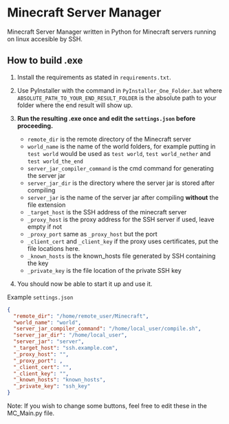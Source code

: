 # Minecraft Server Manager
Minecraft Server Manager written in Python for Minecraft servers running on linux accesible by SSH.

## How to build .exe
1. Install the requirements as stated in `requirements.txt`.
2. Use PyInstaller with the command in `PyInstaller_One_Folder.bat` where `ABSOLUTE_PATH_TO_YOUR_END_RESULT_FOLDER` is the absolute path to your folder where the end result will show up.
3. <b>Run the resulting .exe once and edit the `settings.json` before proceeding.</b>

    - `remote_dir` is the remote directory of the Minecraft server
    - `world_name` is the name of the world folders, for example putting in `test world` would be used as `test world`, `test world_nether` and `test world_the_end`
    - `server_jar_compiler_command` is the cmd command for generating the server jar
    - `server_jar_dir` is the directory where the server jar is stored after compiling
    - `server_jar` is the name of the server jar after compiling <b>without</b> the file extension
    - `_target_host` is the SSH address of the minecraft server
    - `_proxy_host` is the proxy address for the SSH server if used, leave empty if not
    - `_proxy_port` same as `_proxy_host` but the port
    - `_client_cert` and `_client_key` if the proxy uses certificates, put the file locations here.
    - `_known_hosts` is the known_hosts file generated by SSH containing the key
    - `_private_key` is the file location of the private SSH key

4. You should now be able to start it up and use it.

Example `settings.json`
```json
{
  "remote_dir": "/home/remote_user/Minecraft",
  "world_name": "world",
  "server_jar_compiler_command": "/home/local_user/compile.sh",
  "server_jar_dir": "/home/local_user",
  "server_jar": "server",
  "_target_host": "ssh.example.com",
  "_proxy_host": "",
  "_proxy_port": ,
  "_client_cert": "",
  "_client_key": "",
  "_known_hosts": "known_hosts",
  "_private_key": "ssh_key"
}
```

Note: If you wish to change some buttons, feel free to edit these in the MC_Main.py file.
